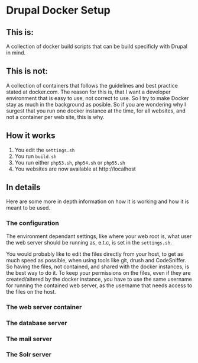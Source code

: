 # Drupal Docker Setup

## This is:
A collection of docker build scripts that can be build specificly with Drupal in mind.

## This is not:
A collection of containers that follows the guidelines and best practice stated at docker.com. The reason for this is, that I want a developer environment that is easy to use, not correct to use. So I try to make Docker stay as much in the background as posible. So if you are wondering why I surgest that you run one docker instance at the time, for all websites, and not a container per web site, this is why.

## How it works

 1. You edit the ```settings.sh```
 1. You run ```build.sh```
 1. You run either ```php53.sh```, ```php54.sh``` or ```php55.sh```
 1. You websites are now available at http://localhost

## In details

Here are some more in depth information on how it is working and how it is meant to be used.

### The configuration

The environment dependant settings, like where your web root is, what user the web server should be running as, e.t.c, is set in the ```settings.sh```.

You would probably like to edit the files directly from your host, to get as much speed as possible, when using tools like git, drush and CodeSniffer. So having the files, not contained, and shared with the docker instances, is the best way to do it. To keep your permissions on the files, even if they are created/altered by the docker instance, you have to use the same username for running the contained web server, as the username that needs access to the files on the host.

### The web server container

### The database server

### The mail server

### The Solr server
